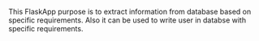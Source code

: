 This FlaskApp purpose is to extract information from database based on specific requirements. Also it can be used to write user in databse with specific requirements.
